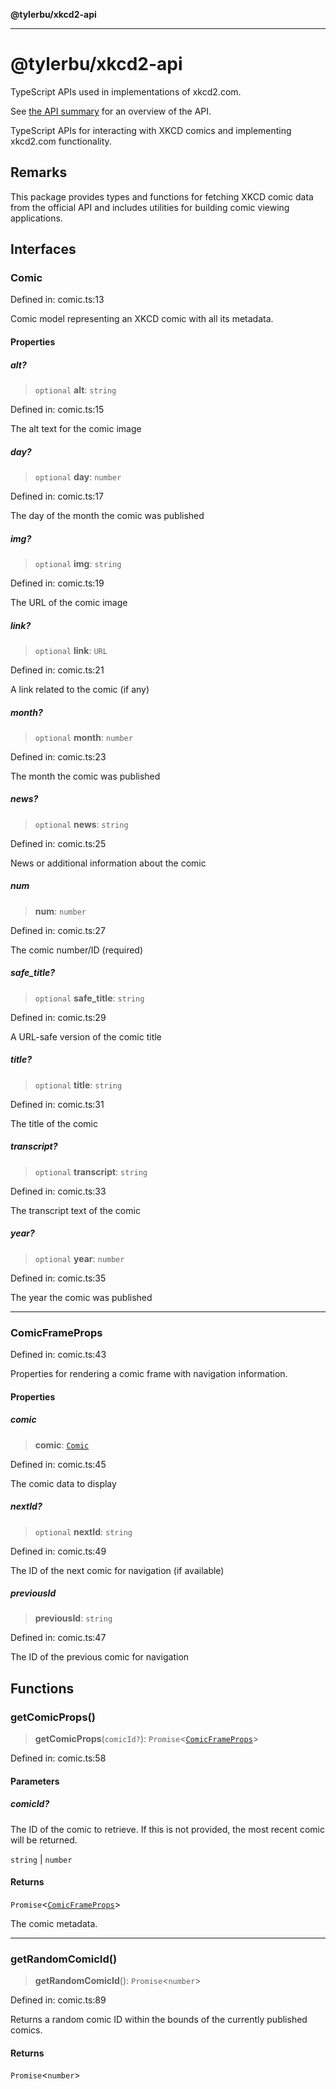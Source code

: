 **@tylerbu/xkcd2-api**

***

# @tylerbu/xkcd2-api

TypeScript APIs used in implementations of xkcd2.com.

See [the API summary](https://github.com/tylerbutler/tools-monorepo/blob/main/packages/xkcd2-api/docs/README.md) for
an overview of the API.

TypeScript APIs for interacting with XKCD comics and implementing xkcd2.com functionality.

## Remarks

This package provides types and functions for fetching XKCD comic data from the official API
and includes utilities for building comic viewing applications.

## Interfaces

### Comic

Defined in: comic.ts:13

Comic model representing an XKCD comic with all its metadata.

#### Properties

##### alt?

> `optional` **alt**: `string`

Defined in: comic.ts:15

The alt text for the comic image

##### day?

> `optional` **day**: `number`

Defined in: comic.ts:17

The day of the month the comic was published

##### img?

> `optional` **img**: `string`

Defined in: comic.ts:19

The URL of the comic image

##### link?

> `optional` **link**: `URL`

Defined in: comic.ts:21

A link related to the comic (if any)

##### month?

> `optional` **month**: `number`

Defined in: comic.ts:23

The month the comic was published

##### news?

> `optional` **news**: `string`

Defined in: comic.ts:25

News or additional information about the comic

##### num

> **num**: `number`

Defined in: comic.ts:27

The comic number/ID (required)

##### safe\_title?

> `optional` **safe\_title**: `string`

Defined in: comic.ts:29

A URL-safe version of the comic title

##### title?

> `optional` **title**: `string`

Defined in: comic.ts:31

The title of the comic

##### transcript?

> `optional` **transcript**: `string`

Defined in: comic.ts:33

The transcript text of the comic

##### year?

> `optional` **year**: `number`

Defined in: comic.ts:35

The year the comic was published

***

### ComicFrameProps

Defined in: comic.ts:43

Properties for rendering a comic frame with navigation information.

#### Properties

##### comic

> **comic**: [`Comic`](#comic)

Defined in: comic.ts:45

The comic data to display

##### nextId?

> `optional` **nextId**: `string`

Defined in: comic.ts:49

The ID of the next comic for navigation (if available)

##### previousId

> **previousId**: `string`

Defined in: comic.ts:47

The ID of the previous comic for navigation

## Functions

### getComicProps()

> **getComicProps**(`comicId?`): `Promise`\<[`ComicFrameProps`](#comicframeprops)\>

Defined in: comic.ts:58

#### Parameters

##### comicId?

The ID of the comic to retrieve. If this is not provided, the most recent comic will be returned.

`string` | `number`

#### Returns

`Promise`\<[`ComicFrameProps`](#comicframeprops)\>

The comic metadata.

***

### getRandomComicId()

> **getRandomComicId**(): `Promise`\<`number`\>

Defined in: comic.ts:89

Returns a random comic ID within the bounds of the currently published comics.

#### Returns

`Promise`\<`number`\>
